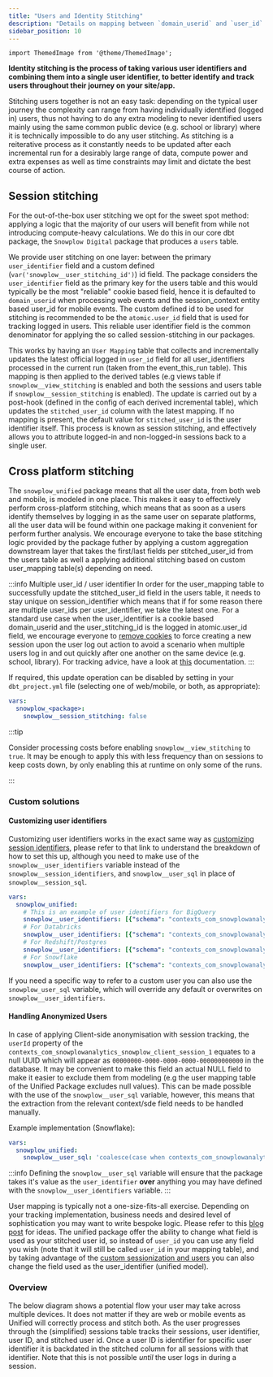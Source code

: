 ```yaml
---
title: "Users and Identity Stitching"
description: "Details on mapping between `domain_userid` and `user_id` in our packages."
sidebar_position: 10
---
```

```mdx-code-block
import ThemedImage from '@theme/ThemedImage';
```

**Identity stitching is the process of taking various user identifiers and combining them into a single user identifier, to better identify and track users throughout their journey on your site/app.**

Stitching users together is not an easy task: depending on the typical user journey the complexity can range from having individually identified (logged in) users, thus not having to do any extra modeling to never identified users mainly using the same common public device (e.g. school or library) where it is technically impossible to do any user stitching. As stitching is a reiterative process as it constantly needs to be updated after each incremental run for a desirably large range of data, compute power and extra expenses as well as time constraints may limit and dictate the best course of action.


## Session stitching

For the out-of-the-box user stitching we opt for the sweet spot method: applying a logic that the majority of our users will benefit from while not introducing compute-heavy calculations. We do this in our core dbt package, the `Snowplow Digital` package that produces a `users` table.

We provide user stitching on one layer: between the primary `user_identifier` field and a custom defined (`var('snowplow__user_stitching_id')`) id field. The package considers the `user_identifier` field as the primary key for the users table and this would typically be the most "reliable" cookie based field, hence it is defaulted to `domain_userid` when processing web events and the session_context entity based user_id for mobile events. The custom defined id to be used for stitching is recommended to be the `atomic.user_id` field that is used for tracking logged in users. This reliable user identifier field is the common denominator for applying the so called session-stitching in our packages.

This works by having an `User Mapping` table that collects and incrementally updates the latest official logged in `user_id` field for all user_identifiers processed in the current run (taken from the event_this_run table). This mapping is then applied to the derived tables (e.g views table if `snowplow__view_stitching` is enabled and both the sessions and users table if `snowplow__session_stitching` is enabled). The update is carried out by a post-hook (defined in the config of each derived incremental table), which updates the `stitched_user_id` column with the latest mapping. If no mapping is present, the default value for `stitched_user_id` is the user identifier itself. This process is known as session stitching, and effectively allows you to attribute logged-in and non-logged-in sessions back to a single user. 

## Cross platform stitching

The `snowplow_unified` package means that all the user data, from both web and mobile, is modeled in one place. This makes it easy to effectively perform cross-platform stitching, which means that as soon as a users identify themselves by logging in as the same user on separate platforms, all the user data will be found within one package making it convenient for perform further analysis. We encourage everyone to take the base stitching logic provided by the package futher by applying a custom aggregation downstream layer that takes the first/last fields per stitched_user_id from the users table as well a applying additional stitching based on custom user_mapping table(s) depending on need.

:::info Multiple user_id / user identifier
In order for the user_mapping table to successfully update the stitched_user_id field in the users table, it needs to stay unique on session_identifier which means that if for some reason there are multiple user_ids per user_identifier, we take the latest one. For a standard use case when the user_identifier is a cookie based domain_userid and the user_stitching_id is the logged in atomic.user_id field, we encourage everyone to [remove cookies](docs/collecting-data/collecting-from-own-applications/javascript-trackers/web-tracker/anonymous-tracking/index.md#clear-user-data) to force creating a new session upon the user log out action to avoid a scenario when multiple users log in and out quickly after one another on the same device (e.g. school, library). For tracking advice, have a look at [this](docs/collecting-data/collecting-from-own-applications/snowplow-tracker-protocol/ootb-data/user-and-session-identification/index.md#reset-generated-identifiers-after-the-user-logs-out/) documentation.
:::


  <p align="center">
  <ThemedImage
  alt='Session stitching in the Unified Digital Model'
  sources={{
    light: require('./images/session_stitching_light_unified.drawio.png').default,
    dark: require('./images/session_stitching_dark_unified.drawio.png').default
  }}
  />
  </p>


If required, this update operation can be disabled by setting in your `dbt_project.yml` file (selecting one of web/mobile, or both, as appropriate):

```yml title="dbt_project.yml"
vars:
  snowplow_<package>:
    snowplow__session_stitching: false
```

:::tip

Consider processing costs before enabling `snowplow__view_stitching` to `true`. It may be enough to apply this with less frequency than on sessions to keep costs down, by only enabling this at runtime on only some of the runs.

:::


### Custom solutions

#### **Customizing user identifiers**
Customizing user identifiers works in the exact same way as [customizing session identifiers](/docs/modeling-your-data/modeling-your-data-with-dbt/package-features/custom-identifiers/#customizing-session-identifiers), please refer to that link to understand the breakdown of how to set this up, although you need to make use of the `snowplow__user_identifiers` variable instead of the `snowplow__session_identifiers`, and `snowplow__user_sql` in place of `snowplow__session_sql`.

```yml title="example default overwrites"
vars:
  snowplow_unified:
    # This is an example of user identifiers for BigQuery
    snowplow__user_identifiers: [{"schema": "contexts_com_snowplowanalytics_user_identifier_2_*", "field" : "user_id"}, {"schema": "contexts_com_snowplowanalytics_user_identifier_1_*", "field" : "user_id"}]
    # For Databricks
    snowplow__user_identifiers: [{"schema": "contexts_com_snowplowanalytics_user_identifier_2", "field" : "user_id"}, {"schema": "contexts_com_snowplowanalytics_user_identifier_1", "field" : "user_id"}]
    # For Redshift/Postgres
    snowplow__user_identifiers: [{"schema": "contexts_com_snowplowanalytics_user_identifier_2", "field" : "user_id", "prefix" : "ui_t", "alias": "uidt"}, {"schema": "contexts_com_snowplowanalytics_user_identifier_1", "field" : "user_id", "prefix": "ui_o", "alias": "uido"}]
    # For Snowflake
    snowplow__user_identifiers: [{"schema": "contexts_com_snowplowanalytics_user_identifier_2", "field" : "userId"}, {"schema": "contexts_com_snowplowanalytics_user_identifier_1", "field" : "userId"}]
```

If you need a specific way to refer to a custom user you can also use the `snowplow_user_sql` variable, which will override any default or overwrites on `snowplow__user_identifiers`.

#### **Handling Anonymized Users**
In case of applying Client-side anonymisation with session tracking, the `userId` property of the `contexts_com_snowplowanalytics_snowplow_client_session_1` equates to a null UUID which will appear as `00000000-0000-0000-0000-000000000000` in the database. It may be convenient to make this field an actual NULL field to make it easier to exclude them from modeling (e.g the user mapping table of the Unified Package excludes null values). This can be made possible with the use of the `snowplow__user_sql` variable, however, this means that the extraction from the relevant context/sde field needs to be handled manually. 

Example implementation (Snowflake):


```yml title="dbt_project.yml"
vars:
  snowplow_unified:
    snowplow__user_sql: 'coalesce(case when contexts_com_snowplowanalytics_snowplow_client_session_1[0]:userId::varchar(36) == "00000000-0000-0000-0000-000000000000" then null else contexts_com_snowplowanalytics_snowplow_client_session_1[0]:userId::varchar(36) end, domain_userid)'
```

:::info
Defining the `snowplow__user_sql` variable will ensure that the package takes it's value as the `user_identifier` **over** anything you may have defined with the `snowplow__user_identifiers` variable.
:::


User mapping is typically not a one-size-fits-all exercise. Depending on your tracking implementation, business needs and desired level of sophistication you may want to write bespoke logic. Please refer to this [blog post](https://snowplow.io/blog/developing-a-single-customer-view-with-snowplow/) for ideas. The unified package offer the ability to change what field is used as your stitched user id, so instead of `user_id` you can use any field you wish (note that it will still be called `user_id` in your mapping table), and by taking advantage of the [custom sessionization and users](/docs/modeling-your-data/modeling-your-data-with-dbt/package-features/custom-identifiers/index.md) you can also change the field used as the user_identifier (unified model).

### Overview

The below diagram shows a potential flow your user may take across multiple devices. It does not matter if they are web or mobile events as Unified will correctly process and stitch both. As the user progresses through the (simplified) sessions table tracks their sessions, user identifier, user ID, and stitched user id. Once a user ID is identifier for specific user identifier it is backdated in the stitched column for all sessions with that identifier. Note that this is not possible _until_ the user logs in during a session.

<p align="center">
<ThemedImage
alt='Overview of stitching scenarios'
sources={{
light: require('./images/stitching_scenarios.drawio.png').default,
dark: require('./images/stitching_scenarios.drawio.png').default
}}
/>
</p>


